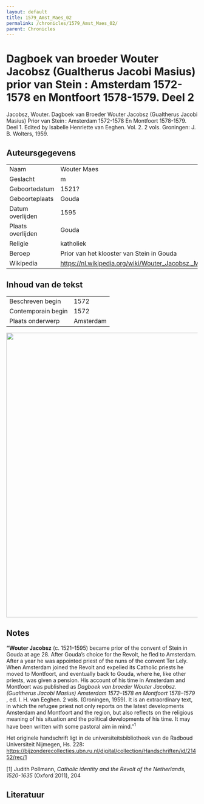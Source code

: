 ```yaml
---
layout: default
title: 1579_Amst_Maes_02
permalink: /chronicles/1579_Amst_Maes_02/
parent: Chronicles
--- 
```



# Dagboek van broeder Wouter Jacobsz (Gualtherus Jacobi Masius) prior van Stein : Amsterdam 1572-1578 en Montfoort 1578-1579. Deel 2 

Jacobsz, Wouter. Dagboek van Broeder Wouter Jacobsz (Gualtherus Jacobi Masius) Prior van Stein : Amsterdam 1572-1578 En Montfoort 1578-1579. Deel 1. Edited by Isabelle Henriette van Eeghen. Vol. 2. 2 vols. Groningen: J. B. Wolters, 1959. 

## Auteursgegevens 

| | | 
| --------------- | --------------- | 
| Naam | Wouter Maes | 
| Geslacht | m | 
| Geboortedatum | 1521? | 
| Geboorteplaats | Gouda | 
| Datum overlijden | 1595 | 
| Plaats overlijden | Gouda | 
| Religie | katholiek | 
| Beroep | Prior van het klooster van Stein in Gouda | 
| Wikipedia | https://nl.wikipedia.org/wiki/Wouter_Jacobsz._Maes | 

## Inhoud van de tekst 

| | | 
| --------------- | --------------- | 
| Beschreven begin | 1572 | 
| Contemporain begin | 1572 | 
| Plaats onderwerp | Amsterdam | 

[<img src="..\..\barplots_chronicles\1579_Amst_Maes_02.jpg" width="750"/>](..\..\barplots_chronicles\1579_Amst_Maes_02.jpg) 

## Notes 

**“Wouter Jacobsz** (c. 1521–1595) became prior of the convent of Stein in
Gouda at age 28. After Gouda’s choice for the Revolt, he fled to Amsterdam.
After a year he was appointed priest of the nuns of the convent Ter Lely. When
Amsterdam joined the Revolt and expelled its Catholic priests he moved to
Montfoort, and eventually back to Gouda, where he, like other priests, was
given a pension. His account of his time in Amsterdam and Montfoort was
published as _Dagboek van broeder Wouter Jacobsz. (Gualtherus Jacobi Masius)
Amsterdam 1572–1578 en Montfoort 1578–1579_ , ed. I. H. van Eeghen. 2 vols.
(Groningen, 1959). It is an extraordinary text, in which the refugee priest
not only reports on the latest developments Amsterdam and Montfoort and the
region, but also reflects on the religious meaning of his situation and the
political developments of his time. It may have been written with some
pastoral aim in mind.”<sup>1</sup>

Het originele handschrift ligt in de universiteitsbibliotheek van de Radboud
Universiteit Nijmegen, Hs. 228:  
<https://bijzonderecollecties.ubn.ru.nl/digital/collection/Handschriften/id/21452/rec/1>

[1] Judith Pollmann, _Catholic identity and the Revolt of the Netherlands,
1520-1635_ (Oxford 2011), 204



## Literatuur 

